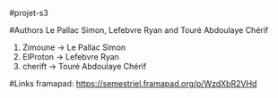 #projet-s3

#Authors
Le Pallac Simon, Lefebvre Ryan and Touré Abdoulaye Chérif

1. Zimoune -> Le Pallac Simon
2. ElProton -> Lefebvre Ryan
3. cherift -> Touré Abdoulaye Chérif

#Links
framapad: https://semestriel.framapad.org/p/WzdXbR2VHd
